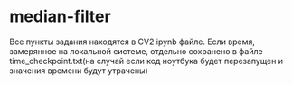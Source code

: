 # median-filter

Все пункты задания находятся в CV2.ipynb файле. Если время, замерянное на локальной системе, отдельно сохранено в файле time_checkpoint.txt(на случай если код ноутбука будет перезапущен и значения времени будут утрачены)
